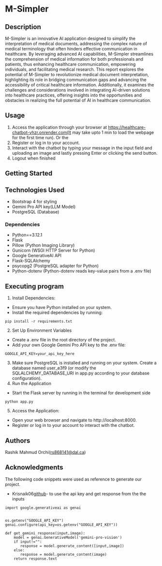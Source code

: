 # M-Simpler

## Description

M-Simpler is an innovative AI application designed to simplify the interpretation of medical documents, addressing the complex nature of medical terminology that often hinders effective communication in healthcare. By leveraging advanced AI capabilities, M-Simpler streamlines the comprehension of medical information for both professionals and patients, thus enhancing healthcare communication, empowering individuals, and facilitating medical research. This report explores the potential of M-Simpler to revolutionize medical document interpretation, highlighting its role in bridging communication gaps and advancing the accessibility of critical healthcare information. Additionally, it examines the challenges and considerations involved in integrating AI-driven solutions into healthcare practices, offering insights into the opportunities and obstacles in realizing the full potential of AI in healthcare communication.

## Usage
1. Access the application through your browser at https://healthcare-chatbot-vhzr.onrender.com(It may take upto 1 min to load the webpage for the first time run). Or the  
2. Register or log in to your account.
3. Interact with the chatbot by typing your message in the input field and  uploading an image and lastly pressing Enter or clicking the send button.
4. Logout when finished

## Getting Started

## Technologies Used
- Bootstrap 4 for styling
- Gemini Pro API key(LLM Model)
- PostgreSQL (Database)

### Dependencies
- Python==3.12.1
- Flask
- Pillow (Python Imaging Library)
- Gunicorn (WSGI HTTP Server for Python)
- Google GenerativeAI API
- Flask-SQLAlchemy
- psycopg2 (PostgreSQL adapter for Python)
- Python-dotenv (Python-dotenv reads key-value pairs from a .env file)


## Executing program
1. Install Dependencies:  
- Ensure you have Python installed on your system.
- Install the required dependencies by running:
```
pip install -r requirements.txt
```

2. Set Up Environment Variables
- Create a .env file in the root directory of the project.
- Add your own Google Gemini Pro API key to the .env file:
```
GOOGLE_API_KEY=your_api_key_here
```
3. Make sure PostgreSQL is installed and running on your system.
Create a database named user_e3f9 (or modify the SQLALCHEMY_DATABASE_URI in app.py according to your database configuration).
4. Run the Application
- Start the Flask server by running in the terminal for development side
```
python app.py
```
5. Access the Application:

- Open your web browser and navigate to http://localhost:8000.
- Register or log in to your account to interact with the chatbot.


## Authors

Rashik Mahmud Orchi(rs868141@dal.ca)



## Acknowledgments

The following code snippets were used as reference to generate our project. 


* Krisnaik06[github](https://github.com/krishnaik06/End-To-End-Gemini-Project/blob/main/vision.py)- to use the api key and get response from the the inputs

```
import google.generativeai as genai


os.getenv("GOOGLE_API_KEY")
genai.configure(api_key=os.getenv("GOOGLE_API_KEY"))

def get_gemini_response(input,image):
    model = genai.GenerativeModel('gemini-pro-vision')
    if input!="":
       response = model.generate_content([input,image])
    else:
       response = model.generate_content(image)
    return response.text


```
